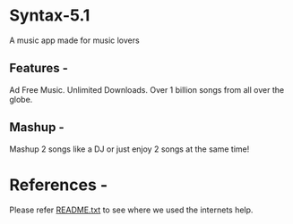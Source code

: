 # Syntax-5.1
A music app made for music lovers

## Features -
Ad Free Music.
Unlimited Downloads.
Over 1 billion songs from all over the globe.

## Mashup -
Mashup 2 songs like a DJ or just enjoy 2 songs at the same time!

# References -
Please refer [README.txt](https://github.com/CashlyCash/Syntax-5.1/blob/main/Website/README.txt) to see where we used the internets help.
